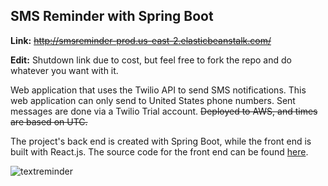 ## SMS Reminder with Spring Boot

**Link:** ~~http://smsreminder-prod.us-east-2.elasticbeanstalk.com/~~

**Edit:** Shutdown link due to cost, but feel free to fork the repo and do whatever you want with it.

Web application that uses the Twilio API to send SMS notifications. This web application can only send to United States phone numbers. Sent messages are done via a Twilio Trial account. ~~Deployed to AWS, and times are based on UTC.~~

The project's back end is created with Spring Boot, while the front end is built with React.js. The source code for the front end can be found 
[here](https://github.com/Eritz/sms-reminder-frontend).

![textreminder](https://user-images.githubusercontent.com/14249336/36359740-ff97a312-14eb-11e8-9139-a4c544a08ca8.gif)
